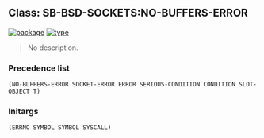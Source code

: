 ## Class: SB-BSD-SOCKETS:NO-BUFFERS-ERROR
[![package](https://img.shields.io/badge/Package-SB--BSD--SOCKETS-5f9ea0.svg?style=social&colorA=999999)](../) [![type](https://img.shields.io/badge/Type-Class-5f9ea0.svg?style=social&colorA=999999)](../#class) 

> No description.

### Precedence list
```
(NO-BUFFERS-ERROR SOCKET-ERROR ERROR SERIOUS-CONDITION CONDITION SLOT-OBJECT T)
```
### Initargs
```
(ERRNO SYMBOL SYMBOL SYSCALL)
```
